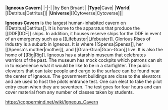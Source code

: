 |**Igneous Cavern**|
|-|-|
|by  Ben Bryant |
|**Type**|Cave|
|**World**|[[Detritus\|Detritus]]|
|**Universe**|[[Cytoverse\|Cytoverse]]|

**Igneous Cavern** is the largest human-inhabited cavern on [[Detritus\|Detritus]]. It is home to the apparatus that produce the [[DDF\|DDF]] ships. In addition, it houses reserve ships for the DDF in event of an emergency such as a [[Lifebuster\|Lifebuster]].
Glorious Rises of Industry is a suburb in Igneous. It is where [[Spensa\|Spensa]], her [[Spensa's mother\|mother]], and [[Gran-Gran\|Gran-Gran]] live. It is also the home of [[Rig\|Rig]].
Igneous has a starship museum that celebrates warriors of the past. The museum has mock cockpits which patrons can sit in to experience what it would be like to be in a starfighter.
The public elevators that can take people and cargo to the surface can be found near the center of Igneous. The government buildings are close to the elevators and are used to host the pilots entrance test. One can elect to take the pilot entry exam when they are seventeen. The test goes for four hours and can cover material from any number of classes taken by students.



https://coppermind.net/wiki/Igneous_Cavern